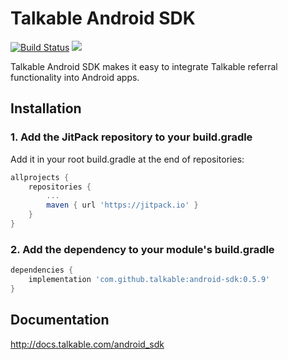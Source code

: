 # Talkable Android SDK

[![Build Status](https://circleci.com/gh/talkable/android-sdk.svg?style=svg)](https://circleci.com/gh/talkable/android-sdk)
[![](https://jitpack.io/v/talkable/android-sdk.svg)](https://jitpack.io/#talkable/android-sdk)

Talkable Android SDK makes it easy to integrate Talkable referral functionality into Android apps.

## Installation

### 1. Add the JitPack repository to your build.gradle

Add it in your root build.gradle at the end of repositories:

```gradle
allprojects {
	repositories {
		...
		maven { url 'https://jitpack.io' }
	}
}
```

### 2. Add the dependency to your module's build.gradle

```gradle
dependencies {
	implementation 'com.github.talkable:android-sdk:0.5.9'
}
```

## Documentation

<http://docs.talkable.com/android_sdk>

